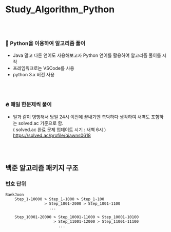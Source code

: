 # Study_Algorithm_Python
<br/><br/>

### 📖 Python을 이용하여 알고리즘 풀이
- Java 말고 다른 언어도 사용해보고자 Python 언어를 활용하여 알고리즘 풀이를 시작
- 프레임워크로는 VSCode를 사용
- python 3.x 버전 사용

<br/><br/>

### 🔥 매일 한문제씩 풀이
- 일과 같이 병행해서 당일 24시 이전에 끝내기엔 촉박하다 생각하여 새벽도 포함하는 solved.ac 기준으로 함. <br>
  ( solved.ac 완료 문제 업데이트 시기 : 새벽 6시 ) <br>
  https://solved.ac/profile/qjawns0618


<br/>
<br/>

## 백준 알고리즘 패키지 구조 <br>
  ### 번호 단위
    BaekJoon
        Step_1-10000 > Step_1-1000 > Step_1-100
                     > Step_1001-2000 > Step_1001-1100
                       ...
                     
        Step_10001-20000 > Step_10001-11000 > Step_10001-10100
                         > Step_11001-12000 > Step_11001-11100
                           ...
                             

<br/>







<br/><br/><br/><br/>
